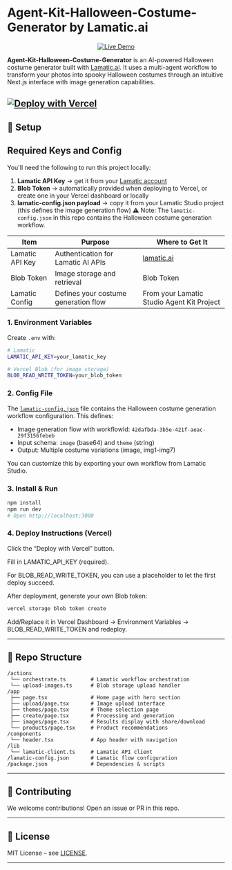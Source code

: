 # Agent-Kit-Halloween-Costume-Generator by Lamatic.ai

<p align="center">
  <a href="https://agent-kit-halloween-costume-generator.vercel.app" target="_blank">
    <img src="https://img.shields.io/badge/Live%20Demo-black?style=for-the-badge" alt="Live Demo" />
  </a>
</p>

**Agent-Kit-Halloween-Costume-Generator** is an AI-powered Halloween costume generator built with [Lamatic.ai](https://lamatic.ai). It uses a multi-agent workflow to transform your photos into spooky Halloween costumes through an intuitive Next.js interface with image generation capabilities.

[![Deploy with Vercel](https://vercel.com/button)](https://vercel.com/new/clone?repository-url=https://github.com/Lamatic/AgentKit&root-directory=templates/special/halloween-costume-generator&env=LAMATIC_API_KEY&envDescription=Your%20Lamatic%20API%20key%20is%20required.&envLink=https://lamatic.ai/docs/keys#required-api-keys)
---

## 🔑 Setup

## Required Keys and Config

You'll need the following to run this project locally:

1. **Lamatic API Key** → get it from your [Lamatic account](https://lamatic.ai)
2. **Blob Token** → automatically provided when deploying to Vercel, or create one in your Vercel dashboard or locally
3. **lamatic-config.json payload** → copy it from your Lamatic Studio project (this defines the image generation flow)
   ⚠️ Note: The `lamatic-config.json` in this repo contains the Halloween costume generation workflow.

| Item                    | Purpose                                      | Where to Get It                                 |
| ----------------------- | -------------------------------------------- | ----------------------------------------------- |
| Lamatic API Key         | Authentication for Lamatic AI APIs           | [lamatic.ai](https://lamatic.ai)                |
| Blob Token       | Image storage and retrieval                  | Blob Token   |
| Lamatic Config          | Defines your costume generation flow         | From your Lamatic Studio Agent Kit Project      |

### 1. Environment Variables

Create `.env` with:

```bash
# Lamatic
LAMATIC_API_KEY=your_lamatic_key

# Vercel Blob (for image storage)
BLOB_READ_WRITE_TOKEN=your_blob_token
```

### 2. Config File

The [`lamatic-config.json`](./lamatic-config.json) file contains the Halloween costume generation workflow configuration. This defines:
- Image generation flow with workflowId: `42dafbda-3b5e-421f-aeac-29f3156febeb`
- Input schema: `image` (base64) and `theme` (string)
- Output: Multiple costume variations (image, img1-img7)

You can customize this by exporting your own workflow from Lamatic Studio.

### 3. Install & Run

```bash
npm install
npm run dev
# Open http://localhost:3000
```
### 4. Deploy Instructions (Vercel)

Click the “Deploy with Vercel” button.

Fill in LAMATIC_API_KEY (required).

For BLOB_READ_WRITE_TOKEN, you can use a placeholder to let the first deploy succeed.

After deployment, generate your own Blob token:

```bash
vercel storage blob token create
```

Add/Replace it in Vercel Dashboard → Environment Variables → BLOB_READ_WRITE_TOKEN and redeploy.

---

## 📂 Repo Structure

```
/actions
 └── orchestrate.ts        # Lamatic workflow orchestration
 └── upload-images.ts      # Blob storage upload handler
/app
 ├── page.tsx              # Home page with hero section
 ├── upload/page.tsx       # Image upload interface
 ├── themes/page.tsx       # Theme selection page
 ├── create/page.tsx       # Processing and generation
 ├── images/page.tsx       # Results display with share/download
 └── products/page.tsx     # Product recommendations
/components
 └── header.tsx            # App header with navigation
/lib
 └── lamatic-client.ts     # Lamatic API client
/lamatic-config.json       # Lamatic flow configuration
/package.json              # Dependencies & scripts
```

---

## 🤝 Contributing

We welcome contributions! Open an issue or PR in this repo.

---

## 📜 License

MIT License – see [LICENSE](./LICENSE).

---